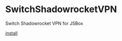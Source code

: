 # SwitchShadowrocketVPN
Switch Shadowrocket VPN for JSBox

[install](https://xteko.com/redir?name=切换VPN&url=https://raw.githubusercontent.com/lic2870/JSBox/SwitchShadowrocketVPN/master/SwitchShadowrocketVPN.js&icon=icon_007.png)